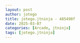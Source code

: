 ```yaml
---
layout: post
author: jotego
title: jotego.jtninja - 485490f
date: 2025-03-07
categories: [Arcade, jtninja]
tags: [jotego.jtninja]
---
```


